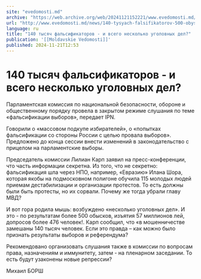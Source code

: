 ```yaml
---
site: "evedomosti.md"
archive: "https://web.archive.org/web/20241121152221/www.evedomosti.md/news/140-tysyach-falsifikatorov-500-obyskov-i-vsego-neskolko-ugol"
url: "http://www.evedomosti.md/news/140-tysyach-falsifikatorov-500-obyskov-i-vsego-neskolko-ugol"
language: ru
title: "140 тысяч фальсификаторов - и всего несколько уголовных дел?"
publication: '[[Moldavskie Vedomosti]]'
published: 2024-11-21T12:53
---
```


# 140 тысяч фальсификаторов - и всего несколько уголовных дел?

Парламентская комиссия по национальной безопасности, обороне и общественному порядку провела в закрытом режиме слушания по теме «фальсификации выборов», передает IPN.

Говорили о «массовом подкупе избирателей», о «попытках фальсификации со стороны России с целью провала выборов». Предложено до конца сессии внести изменений в законодательство с прицелом на парламентские выборы.

Председатель комиссии Лилиан Карп заявил на пресс-конференции, что часть информации секретна. Из того, что не секретно: фальсификация шла через НПО, например, «Евразию» Илана Шора, которая якобы на подмосковном полигоне обучила 115 молодых людей приемам дестабилизации и организации протестов. То есть должны были быть протесты, но их сорвали. Почему же тогда убрали главу МВД?

И вот гора родила мышь: возбуждено «несколько уголовных дел». И это - по результатам более 500 обысков, изъятия 57 миллионов лей, допросов более 476 человек!. Карп сообщил, что «в мошенничестве замешаны 140 тысяч человек. Если это правда – как можно было признать результаты выборов и референдума?

Рекомендовано организовать слушания также в комиссии по вопросам права, назначениям и иммунитету, затем - на пленарном заседании. То есть будут узаконены новые репрессии?

Михаил БОРШ